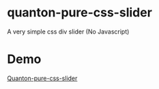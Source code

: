 # quanton-pure-css-slider
A very simple css div slider (No Javascript)
# Demo
[Quanton-pure-css-slider](http://www.ciaomondo.it/blog/slider-galleria-fotografica-css-no-javascript.php)
